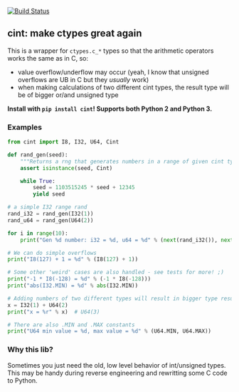 [![Build Status](https://travis-ci.com/disconnect3d/cint.svg?branch=master)](https://travis-ci.com/disconnect3d/cint)
## cint: make ctypes great again

This is a wrapper for `ctypes.c_*` types so that the arithmetic operators works the same as in C, so:
- value overflow/underflow may occur (yeah, I know that unsigned overflows are UB in C but they _usually_ work)
- when making calculations of two different cint types, the result type will be of bigger or/and unsigned type

**Install with `pip install cint`! Supports both Python 2 and Python 3.**

### Examples

```python
from cint import I8, I32, U64, Cint

def rand_gen(seed):
    """Returns a rng that generates numbers in a range of given cint type"""
    assert isinstance(seed, Cint)

    while True:
        seed = 1103515245 * seed + 12345
        yield seed

# a simple I32 range rand
rand_i32 = rand_gen(I32(1))
rand_u64 = rand_gen(U64(2))

for i in range(10):
    print("Gen %d number: i32 = %d, u64 = %d" % (next(rand_i32()), next(rand_u64())))

# We can do simple overflows
print("I8(127) + 1 = %d" % (I8(127) + 1))

# Some other 'weird' cases are also handled - see tests for more! ;)
print("-1 * I8(-128) = %d" % (-1 * I8(-128)))
print("abs(I32.MIN) = %d" % abs(I32.MIN))

# Adding numbers of two different types will result in bigger type result
x = I32(1) + U64(2)
print("x = %r" % x)  # U64(3)

# There are also .MIN and .MAX constants
print("U64 min value = %d, max value = %d" % (U64.MIN, U64.MAX))
```

### Why this lib?

Sometimes you just need the old, low level behavior of int/unsigned types. This may be handy during reverse engineering and rewritting some C code to Python.
